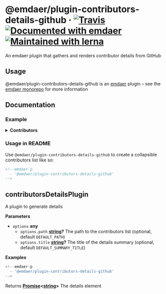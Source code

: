<!--
  This file was generated by emdaer

  Its template can be found at .emdaer/README.emdaer.md
-->

<h1 id="-emdaer-plugin-contributors-details-github-travis-documented-with-emdaer-maintained-with-lerna">@emdaer/plugin-contributors-details-github · <a href="https://travis-ci.org/emdaer/emdaer/"><img src="https://img.shields.io/travis/emdaer/emdaer.svg?style=flat-square" alt="Travis"></a> <a href="https://github.com/emdaer/emdaer"><img src="https://img.shields.io/badge/📓-documented%20with%20emdaer-F06632.svg?style=flat-square" alt="Documented with emdaer"></a> <a href="https://lernajs.io/"><img src="https://img.shields.io/badge/🐉-maintained%20with%20lerna-cc00ff.svg?style=flat-square" alt="Maintained with lerna"></a></h1>
<p>An emdaer plugin that gathers and renders contributor details from GitHub</p>
<h2 id="usage">Usage</h2>
<p>@emdaer/plugin-contributors-details-github is an <a href="https://github.com/emdaer/emdaer/">emdaer</a> plugin – see the <a href="https://github.com/emdaer/emdaer/">emdaer monorepo</a> for more information</p>
<h2 id="documentation">Documentation</h2>
<h3 id="example">Example</h3>
<details>
<summary><strong>Contributors</strong></summary><br>
<a title="I build multi-channel publishing systems and web applications at @fourkitchens." href="https://github.com/infiniteluke">
  <img align="left" src="https://avatars0.githubusercontent.com/u/1127238?s=24">
</a>
<strong>Luke Herrington</strong>
<br><br>
</details>

<h3 id="usage-in-readme">Usage in README</h3>
<p>Use <code>@emdaer/plugin-contributors-details-github</code> to create a collapsible contributors list like so:</p>

```md
<!--emdaer-p
  - '@emdaer/plugin-contributors-details-github'
-->
```
<!-- Generated by documentation.js. Update this documentation by updating the source code. -->
<h2 id="contributorsdetailsplugin">contributorsDetailsPlugin</h2>
<p>A plugin to generate details</p>
<p><strong>Parameters</strong></p>
<ul>
<li><code>options</code> <strong>any</strong> <ul>
<li><code>options.path</code> <strong><a href="https://developer.mozilla.org/en-US/docs/Web/JavaScript/Reference/Global_Objects/String">string</a>?</strong> The path to the contributors list (optional, default <code>DEFAULT_PATH</code>)</li>
<li><code>options.title</code> <strong><a href="https://developer.mozilla.org/en-US/docs/Web/JavaScript/Reference/Global_Objects/String">string</a>?</strong> The title of the details summary (optional, default <code>DEFAULT_SUMMARY_TITLE</code>)</li>
</ul>
</li>
</ul>
<p><strong>Examples</strong></p>

```javascript
<!--emdaer-p
  - '@emdaer/plugin-contributors-details-github'
-->
```
<p>Returns <strong><a href="https://developer.mozilla.org/en-US/docs/Web/JavaScript/Reference/Global_Objects/Promise">Promise</a>&lt;<a href="https://developer.mozilla.org/en-US/docs/Web/JavaScript/Reference/Global_Objects/String">string</a>&gt;</strong> The details element</p>
